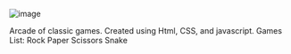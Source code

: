![image](https://user-images.githubusercontent.com/98626715/195020236-b8a93a69-1d63-4745-bdd6-c181e5fc6d27.png)



Arcade of classic games. Created using Html, CSS, and javascript.
Games List:
Rock Paper Scissors
Snake

